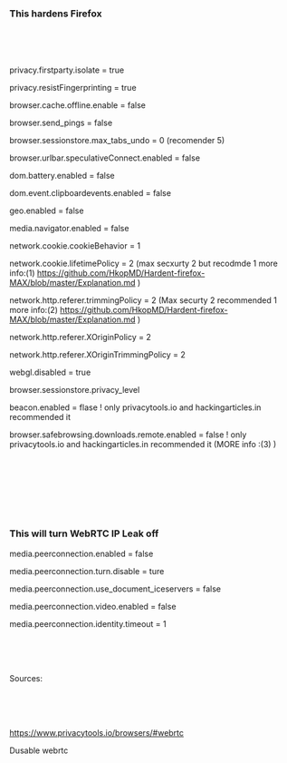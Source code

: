 

### This hardens Firefox

<br>
<br>
<br>








privacy.firstparty.isolate  = true

privacy.resistFingerprinting = true

browser.cache.offline.enable = false

browser.send_pings = false

browser.sessionstore.max_tabs_undo = 0  (recomender 5)

browser.urlbar.speculativeConnect.enabled = false

dom.battery.enabled = false

dom.event.clipboardevents.enabled = false

geo.enabled = false

media.navigator.enabled = false

network.cookie.cookieBehavior = 1

network.cookie.lifetimePolicy = 2  (max secxurty 2 but recodmde 1 more info:(1) https://github.com/HkopMD/Hardent-firefox-MAX/blob/master/Explanation.md )
 	


network.http.referer.trimmingPolicy = 2 (Max securty 2 recommended 1 more info:(2) https://github.com/HkopMD/Hardent-firefox-MAX/blob/master/Explanation.md  )


network.http.referer.XOriginPolicy = 2



network.http.referer.XOriginTrimmingPolicy = 2 


webgl.disabled = true

browser.sessionstore.privacy_level

beacon.enabled = flase ! only privacytools.io and hackingarticles.in recommended it 

browser.safebrowsing.downloads.remote.enabled = false ! only privacytools.io and hackingarticles.in recommended it (MORE info :(3)  )

<br>
<br>
<br>
<br>
<br>
<br>






### This will turn WebRTC IP Leak off 





media.peerconnection.enabled = false



media.peerconnection.turn.disable = ture



media.peerconnection.use_document_iceservers = false 



media.peerconnection.video.enabled = false



media.peerconnection.identity.timeout = 1

<br>
<br>
<br>

Sources: 



<br>

<br>

<br>



https://www.privacytools.io/browsers/#webrtc



Dusable webrtc



